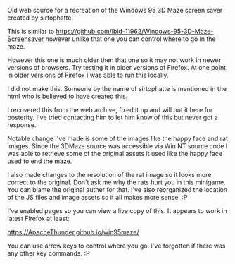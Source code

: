 Old web source for a recreation of the Windows 95 3D Maze screen saver created by sirtophatte.

This is similar to https://github.com/ibid-11962/Windows-95-3D-Maze-Screensaver however unlike that one you can control where to go in the maze.

However this one is much older then that one so it may not work in newer versions of browsers. Try testing it in older versions of Firefox.
At one point in older versions of Firefox I was able to run this locally.

I did not make this. Someone by the name of sirtophatte is mentioned in the html who is believed to have created this.

I recovered this from the web archive, fixed it up and will put it here for posterity. I've tried contacting him to let him know of this but never got a response.

Notable change I've made is some of the images like the happy face and rat images.
Since the 3DMaze source was accessible via Win NT source code I was able to retrieve some of the original assets it used like the happy face used to end
the maze.

I also made changes to the resolution of the rat image so it looks more correct to the original. Don't ask me why the rats hurt you in this minigame.
You can blame the original auther for that. I've also reorganized the location of the JS files and image assets so it all makes more sense. :P


I've enabled pages so you can view a live copy of this. It appears to work in latest Firefox at least:

https://ApacheThunder.github.io/win95maze/

You can use arrow keys to control where you go. I've forgotten if there was any other key commands. :P